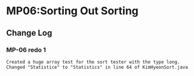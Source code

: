 # MP06:Sorting Out Sorting

## Change Log

### MP-06 redo 1

```
Created a huge array test for the sort tester with the type long.
Changed "Statistice" to "Statistics" in line 64 of KimHyeonSort.java
```